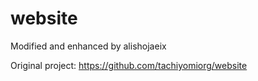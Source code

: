 # website

Modified and enhanced by alishojaeix

Original project: https://github.com/tachiyomiorg/website

